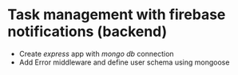 # Task management with firebase notifications (backend)

- Create *express* app with *mongo db* connection
- Add Error middleware and define user schema using mongoose
